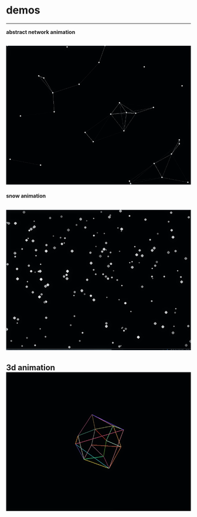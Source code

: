 # demos
---


**abstract network animation**

![lns](demos/.img/1.png)
---
**snow animation**

![snw](demos/.img/2.png)
---

**3d animation**
![bll](demos/.img/3.png)
---
